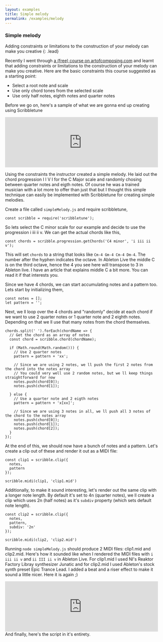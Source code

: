 ```yaml
---
layout: examples
title: Simple melody
permalink: /examples/melody
--- 
```


### Simple melody
Adding constraints or limitations to the construction of your melody can make you creative
{: .lead}

Recently I went through [a (free) course on artofcomposing.com](https://courses.artofcomposing.com/courses/the-vocabulary-of-composition) and learnt that adding constraints or limitations to the construction of your melody can make you creative. Here are the basic constraints this course suggested as a starting point:
- Select a root note and scale
- Use only chord tones from the selected scale
- Use only half notes, eighth notes and quarter notes

Before we go on, here's a sample of what we are gonna end up creating using Scribbletune
<iframe width="100%" height="166" scrolling="no" frameborder="no" allow="autoplay" src="https://w.soundcloud.com/player/?url=https%3A//api.soundcloud.com/tracks/606723279&color=%23080404&auto_play=false&hide_related=false&show_comments=true&show_user=true&show_reposts=false&show_teaser=true"></iframe>

Using the constraints the instructor created a simple melody. He laid out the chord progression I I V I for the C Major scale and randomly chosing between quarter notes and eigth notes. Of course he was a trained musician with a lot more to offer than just that but I thought this simple technique can easily be implemented with Scribbletune for creating simple melodies.

Create a file called `simpleMelody.js` and require scribbletune,

```
const scribble = require('scribbletune');
```

So lets select the C minor scale for our example and decide to use the progression i iii ii v. We can get the actual chords like this,

```   
const chords = scribble.progression.getChords('C4 minor', 'i iii ii v');
```

This will set `chords` to a string that looks like `Cm-4 Gm-4 Cm-4 Dm-4`. The number after the hyphen indicates the octave. In Ableton Live the middle C is on the third octave, hence the 4 you see here will transpose to 3 in Ableton live. I have an article that explains middle C a bit more. You can read it if that interests you.

Since we have 4 chords, we can start accumulating notes and a pattern too. Lets start by initializing them,

```
const notes = [];
let pattern = '';
```

Next, we ll loop over the 4 chords and "randomly" decide at each chord if we want to use 2 quarter notes or 1 quarter note and 2 eighth notes. Depending on that we ll use that many notes from the chord themselves.

```
chords.split(' ').forEach(chordName => {
  // Get the chord as an array of notes
  const chord = scribble.chord(chordName);

  if (Math.round(Math.random())) {
    // Use 2 quarter notes
    pattern = pattern + 'xx';

    // Since we are using 2 notes, we ll push the first 2 notes from the chord into the notes array
    // You could very well use 2 random notes, but we ll keep things straightforward for now
    notes.push(chord[0]);
    notes.push(chord[1]);
    
  } else {
    // Use a quarter note and 2 eigth notes
    pattern = pattern + 'x[xx]';

    // Since we are using 3 notes in all, we ll push all 3 notes of the chord to the notes array
    notes.push(chord[0]);
    notes.push(chord[1]);
    notes.push(chord[2]);
  }
});
```

At the end of this, we should now have a bunch of notes and a pattern. Let's create a clip out of these and render it out as a MIDI file:

```
const clip1 = scribble.clip({
  notes,
  pattern
});

scribble.midi(clip1, 'clip1.mid')
```

Additionally, to make it sound interesting, let's render out the same clip with a longer note length. By default it's set to 4n (quarter notes), we ll create a clip which uses 2n (half notes) as it's `subdiv` property (which sets default note length).
```
const clip2 = scribble.clip({
  notes,
  pattern,
  subdiv: '2n'
});

scribble.midi(clip2, 'clip2.mid')
```

Running `node simpleMelody.js` should produce 2 MIDI files: clip1.mid and clip2.mid. Here's how it sounded like when I rendered the MIDI files with `i iii ii v` and `ii III ii v` in Ableton Live. For clip1.mid I used NI's Reaktor Factory Libray synthesizer Junatic and for clip2.mid I used Ableton's stock synth preset Epic Trance Lead. I added a beat and a riser effect to make it sound a little nicer. Here it is again ;)

<iframe width="100%" height="166" scrolling="no" frameborder="no" allow="autoplay" src="https://w.soundcloud.com/player/?url=https%3A//api.soundcloud.com/tracks/606723279&color=%23080404&auto_play=false&hide_related=false&show_comments=true&show_user=true&show_reposts=false&show_teaser=true"></iframe>

<br>
And finally, here's the script in it's entirety.
<script src="https://gist.github.com/walmik/08b1036b72790d1ce2e12feaa65e0fdb.js"></script>